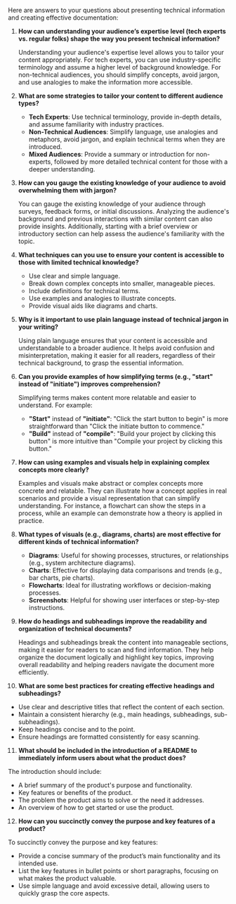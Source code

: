 
Here are answers to your questions about presenting technical information and creating effective documentation:

1. **How can understanding your audience’s expertise level (tech experts vs. regular folks) shape the way you present technical information?**

   Understanding your audience's expertise level allows you to tailor your content appropriately. For tech experts, you can use industry-specific terminology and assume a higher level of background knowledge. For non-technical audiences, you should simplify concepts, avoid jargon, and use analogies to make the information more accessible.

2. **What are some strategies to tailor your content to different audience types?**

   - **Tech Experts**: Use technical terminology, provide in-depth details, and assume familiarity with industry practices.
   - **Non-Technical Audiences**: Simplify language, use analogies and metaphors, avoid jargon, and explain technical terms when they are introduced.
   - **Mixed Audiences**: Provide a summary or introduction for non-experts, followed by more detailed technical content for those with a deeper understanding.

3. **How can you gauge the existing knowledge of your audience to avoid overwhelming them with jargon?**

   You can gauge the existing knowledge of your audience through surveys, feedback forms, or initial discussions. Analyzing the audience's background and previous interactions with similar content can also provide insights. Additionally, starting with a brief overview or introductory section can help assess the audience's familiarity with the topic.

4. **What techniques can you use to ensure your content is accessible to those with limited technical knowledge?**

   - Use clear and simple language.
   - Break down complex concepts into smaller, manageable pieces.
   - Include definitions for technical terms.
   - Use examples and analogies to illustrate concepts.
   - Provide visual aids like diagrams and charts.

5. **Why is it important to use plain language instead of technical jargon in your writing?**

   Using plain language ensures that your content is accessible and understandable to a broader audience. It helps avoid confusion and misinterpretation, making it easier for all readers, regardless of their technical background, to grasp the essential information.

6. **Can you provide examples of how simplifying terms (e.g., "start" instead of "initiate") improves comprehension?**

   Simplifying terms makes content more relatable and easier to understand. For example:
   - **"Start"** instead of **"initiate"**: "Click the start button to begin" is more straightforward than "Click the initiate button to commence."
   - **"Build"** instead of **"compile"**: "Build your project by clicking this button" is more intuitive than "Compile your project by clicking this button."

7. **How can using examples and visuals help in explaining complex concepts more clearly?**

   Examples and visuals make abstract or complex concepts more concrete and relatable. They can illustrate how a concept applies in real scenarios and provide a visual representation that can simplify understanding. For instance, a flowchart can show the steps in a process, while an example can demonstrate how a theory is applied in practice.

8. **What types of visuals (e.g., diagrams, charts) are most effective for different kinds of technical information?**

   - **Diagrams**: Useful for showing processes, structures, or relationships (e.g., system architecture diagrams).
   - **Charts**: Effective for displaying data comparisons and trends (e.g., bar charts, pie charts).
   - **Flowcharts**: Ideal for illustrating workflows or decision-making processes.
   - **Screenshots**: Helpful for showing user interfaces or step-by-step instructions.

9. **How do headings and subheadings improve the readability and organization of technical documents?**

   Headings and subheadings break the content into manageable sections, making it easier for readers to scan and find information. They help organize the document logically and highlight key topics, improving overall readability and helping readers navigate the document more efficiently.

10. **What are some best practices for creating effective headings and subheadings?**

   - Use clear and descriptive titles that reflect the content of each section.
   - Maintain a consistent hierarchy (e.g., main headings, subheadings, sub-subheadings).
   - Keep headings concise and to the point.
   - Ensure headings are formatted consistently for easy scanning.

11. **What should be included in the introduction of a README to immediately inform users about what the product does?**

   The introduction should include:
   - A brief summary of the product's purpose and functionality.
   - Key features or benefits of the product.
   - The problem the product aims to solve or the need it addresses.
   - An overview of how to get started or use the product.

12. **How can you succinctly convey the purpose and key features of a product?**

   To succinctly convey the purpose and key features:
   - Provide a concise summary of the product’s main functionality and its intended use.
   - List the key features in bullet points or short paragraphs, focusing on what makes the product valuable.
   - Use simple language and avoid excessive detail, allowing users to quickly grasp the core aspects.
